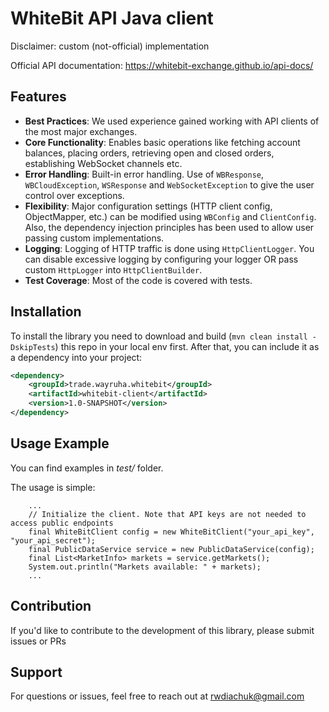 # WhiteBit API Java client
Disclaimer: custom (not-official) implementation

Official API documentation: https://whitebit-exchange.github.io/api-docs/

## Features

- **Best Practices**: We used experience gained working with API clients of the most major exchanges.
- **Core Functionality**: Enables basic operations like fetching account balances, placing orders, retrieving open and closed orders, establishing WebSocket channels etc.
- **Error Handling**: Built-in error handling. Use of <code>WBResponse</code>, <code>WBCloudException</code>, <code>WSResponse</code> and <code>WebSocketException</code> to give the user control over exceptions.
- **Flexibility**: Major configuration settings (HTTP client config, ObjectMapper, etc.) can be modified using <code>WBConfig</code> and <code>ClientConfig</code>. Also, the dependency injection principles has been used to allow user passing custom implementations.
- **Logging**: Logging of HTTP traffic is done using <code>HttpClientLogger</code>. You can disable excessive logging by configuring your logger OR pass custom <code>HttpLogger</code> into <code>HttpClientBuilder</code>.
- **Test Coverage**: Most of the code is covered with tests.

## Installation

To install the library you need to download and build (`mvn clean install -DskipTests`) this repo in your local env first.
After that, you can include it as a dependency into your project:

```xml
<dependency>
    <groupId>trade.wayruha.whitebit</groupId>
    <artifactId>whitebit-client</artifactId>
    <version>1.0-SNAPSHOT</version>
</dependency>
```

## Usage Example
You can find examples in *test/* folder.

The usage is simple:

```
    ...
    // Initialize the client. Note that API keys are not needed to access public endpoints
    final WhiteBitClient config = new WhiteBitClient("your_api_key", "your_api_secret");
    final PublicDataService service = new PublicDataService(config);
    final List<MarketInfo> markets = service.getMarkets();
    System.out.println("Markets available: " + markets);
    ...
```

## Contribution

If you'd like to contribute to the development of this library, please submit issues or PRs 

## Support

For questions or issues, feel free to reach out at rwdiachuk@gmail.com